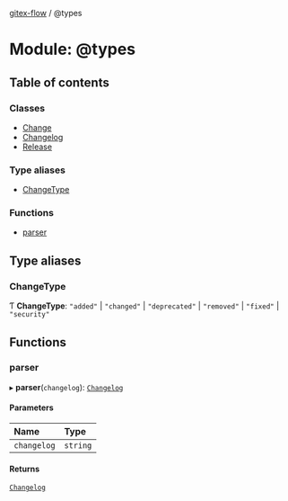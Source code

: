 [gitex-flow](../README.md) / @types

# Module: @types

## Table of contents

### Classes

- [Change](../classes/types.Change.md)
- [Changelog](../classes/types.Changelog.md)
- [Release](../classes/types.Release.md)

### Type aliases

- [ChangeType](types.md#changetype)

### Functions

- [parser](types.md#parser)

## Type aliases

### ChangeType

Ƭ **ChangeType**: ``"added"`` \| ``"changed"`` \| ``"deprecated"`` \| ``"removed"`` \| ``"fixed"`` \| ``"security"``

## Functions

### parser

▸ **parser**(`changelog`): [`Changelog`](../classes/types.Changelog.md)

#### Parameters

| Name | Type |
| :------ | :------ |
| `changelog` | `string` |

#### Returns

[`Changelog`](../classes/types.Changelog.md)

